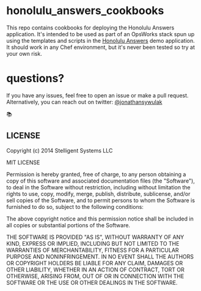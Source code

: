honolulu_answers_cookbooks
==========================

This repo contains cookbooks for deploying the Honolulu Answers application. It's intended to be used as part of an OpsWorks stack spun up using the templates and scripts in the [Honolulu Answers](https://github.com/stelligent/honolulu_answers) demo application. It should work in any Chef environment, but it's never been tested so try at your own risk.

questions?
====
If you have any issues, feel free to open an issue or make a pull request. Alternatively, you can reach out on twitter: [@jonathansywulak](https://twitter.com/jonathansywulak)

:books: 

## LICENSE

Copyright (c) 2014 Stelligent Systems LLC

MIT LICENSE

Permission is hereby granted, free of charge, to any person obtaining a copy
of this software and associated documentation files (the "Software"), to deal
in the Software without restriction, including without limitation the rights
to use, copy, modify, merge, publish, distribute, sublicense, and/or sell
copies of the Software, and to permit persons to whom the Software is
furnished to do so, subject to the following conditions:

The above copyright notice and this permission notice shall be included in
all copies or substantial portions of the Software.

THE SOFTWARE IS PROVIDED "AS IS", WITHOUT WARRANTY OF ANY KIND, EXPRESS OR
IMPLIED, INCLUDING BUT NOT LIMITED TO THE WARRANTIES OF MERCHANTABILITY,
FITNESS FOR A PARTICULAR PURPOSE AND NONINFRINGEMENT. IN NO EVENT SHALL THE
AUTHORS OR COPYRIGHT HOLDERS BE LIABLE FOR ANY CLAIM, DAMAGES OR OTHER
LIABILITY, WHETHER IN AN ACTION OF CONTRACT, TORT OR OTHERWISE, ARISING FROM,
OUT OF OR IN CONNECTION WITH THE SOFTWARE OR THE USE OR OTHER DEALINGS IN
THE SOFTWARE.

